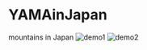 # YAMAinJapan
mountains in Japan
![demo1](https://user-images.githubusercontent.com/19500045/208642936-6cb1ead2-61b8-4ab6-99ff-1064682a5e72.png)
![demo2](https://user-images.githubusercontent.com/19500045/208642968-62a0417e-8f5a-497a-b585-bd0ae5390136.png)
